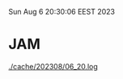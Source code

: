 Sun Aug  6 20:30:06 EEST 2023
# JAM
<a href='./cache/202308/06_20.log'>./cache/202308/06_20.log</a>
